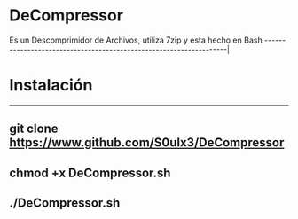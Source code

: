 # DeCompressor
Es un Descomprimidor de Archivos, utiliza 7zip y esta hecho en Bash
-------------------------------------------------------------------|

# Instalación
-------------
git clone https://www.github.com/S0ulx3/DeCompressor
----------------------------------------------------
chmod +x DeCompressor.sh
------------------------
./DeCompressor.sh
-----------------
